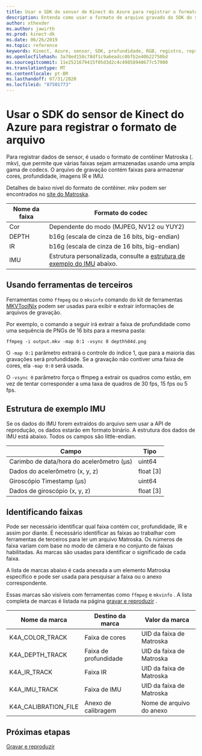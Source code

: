 ```yaml
---
title: Usar o SDK do sensor de Kinect do Azure para registrar o formato de arquivo
description: Entenda como usar o formato de arquivo gravado do SDK do sensor de Kinect do Azure.
author: xthexder
ms.author: jawirth
ms.prod: kinect-dk
ms.date: 06/26/2019
ms.topic: reference
keywords: Kinect, Azure, sensor, SDK, profundidade, RGB, registro, reprodução, Matroska, MKV
ms.openlocfilehash: 3a78ed158c78df1c9a6eadcc0bfb2e40b22750bd
ms.sourcegitcommit: 11e2521679415f05d3d2c4c49858940677c57900
ms.translationtype: MT
ms.contentlocale: pt-BR
ms.lasthandoff: 07/31/2020
ms.locfileid: "87501773"
---
```

# <a name="use-azure-kinect-sensor-sdk-to-record-file-format"></a>Usar o SDK do sensor de Kinect do Azure para registrar o formato de arquivo

Para registrar dados de sensor, é usado o formato de contêiner Matroska (. mkv), que permite que várias faixas sejam armazenadas usando uma ampla gama de codecs. O arquivo de gravação contém faixas para armazenar cores, profundidade, imagens IR e IMU.

Detalhes de baixo nível do formato de contêiner. mkv podem ser encontrados no [site do Matroska](https://www.matroska.org/index.html).

| Nome da faixa | Formato do codec                          |
|------------|---------------------------------------|
| Cor      | Dependente do modo (MJPEG, NV12 ou YUY2) |
| DEPTH      | b16g (escala de cinza de 16 bits, big-endian)   |
| IR         | b16g (escala de cinza de 16 bits, big-endian)   |
| IMU        | Estrutura personalizada, consulte a [estrutura de exemplo do IMU](record-file-format.md#imu-sample-structure) abaixo. |

## <a name="using-third-party-tools"></a>Usando ferramentas de terceiros

Ferramentas como `ffmpeg` ou o `mkvinfo` comando do kit de ferramentas [MKVToolNix](https://mkvtoolnix.download/) podem ser usadas para exibir e extrair informações de arquivos de gravação.

Por exemplo, o comando a seguir irá extrair a faixa de profundidade como uma sequência de PNGs de 16 bits para a mesma pasta:

```
ffmpeg -i output.mkv -map 0:1 -vsync 0 depth%04d.png
```

O `-map 0:1` parâmetro extrairá o controle do índice 1, que para a maioria das gravações será profundidade. Se a gravação não contiver uma faixa de cores, ela `-map 0:0` será usada.

O `-vsync 0` parâmetro força o ffmpeg a extrair os quadros como estão, em vez de tentar corresponder a uma taxa de quadros de 30 fps, 15 fps ou 5 fps.

## <a name="imu-sample-structure"></a>Estrutura de exemplo IMU

Se os dados do IMU forem extraídos do arquivo sem usar a API de reprodução, os dados estarão em formato binário.
A estrutura dos dados de IMU está abaixo. Todos os campos são little-endian.

| Campo                        | Tipo     |
|------------------------------|----------|
| Carimbo de data/hora do acelerômetro (μs) | uint64   |
| Dados do acelerômetro (x, y, z) | float [3] |
| Giroscópio Timestamp (μs)     | uint64   |
| Dados de giroscópio (x, y, z)     | float [3] |

## <a name="identifying-tracks"></a>Identificando faixas

Pode ser necessário identificar qual faixa contém cor, profundidade, IR e assim por diante. É necessário identificar as faixas ao trabalhar com ferramentas de terceiros para ler um arquivo Matroska.
Os números de faixa variam com base no modo de câmera e no conjunto de faixas habilitadas. As marcas são usadas para identificar o significado de cada faixa.

A lista de marcas abaixo é cada anexada a um elemento Matroska específico e pode ser usada para pesquisar a faixa ou o anexo correspondente.

Essas marcas são visíveis com ferramentas como `ffmpeg` e `mkvinfo` .
A lista completa de marcas é listada na página [gravar e reproduzir](record-playback-api.md) .

| Nome da marca             | Destino da marca             | Valor da marca             |
|----------------------|------------------------|-----------------------|
| K4A_COLOR_TRACK      | Faixa de cores            | UID da faixa de Matroska    |
| K4A_DEPTH_TRACK      | Faixa de profundidade            | UID da faixa de Matroska    |
| K4A_IR_TRACK         | Faixa IR               | UID da faixa de Matroska    |
| K4A_IMU_TRACK        | Faixa de IMU              | UID da faixa de Matroska    |
| K4A_CALIBRATION_FILE | Anexo de calibragem | Nome de arquivo do anexo   |

## <a name="next-steps"></a>Próximas etapas

[Gravar e reproduzir](record-playback-api.md)
